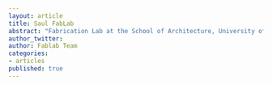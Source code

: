 ```yaml
---
layout: article
title: Saul FabLab
abstract: "Fabrication Lab at the School of Architecture, University of Limerick, Ireland"
author_twitter: 
author: Fablab Team
categories:
- articles
published: true
---
```





